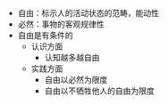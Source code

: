 - 自由：标示人的活动状态的范畴，能动性
- 必然：事物的客观规律性
- 自由是有条件的
	- 认识方面
		- 认知越多越自由
	- 实践方面
		- 自由以必然为限度
		- 自由以不牺牲他人的自由为限度